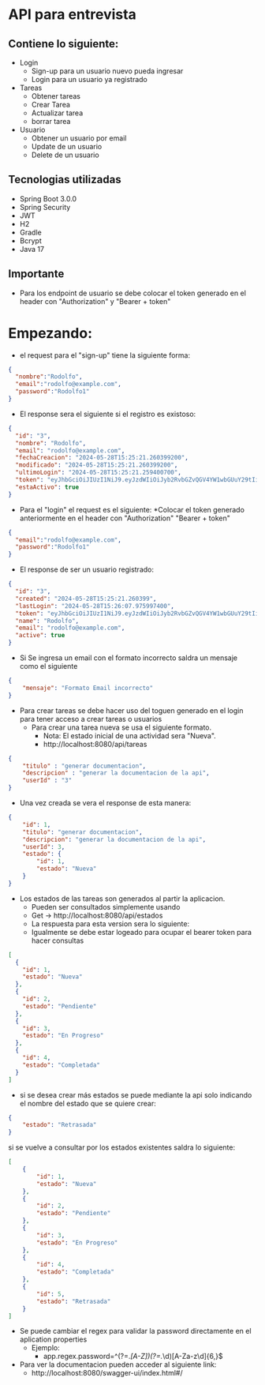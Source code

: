 # API para entrevista

## Contiene lo siguiente:
  * Login
    * Sign-up para un usuario nuevo pueda ingresar
    * Login para un usuario ya registrado
  * Tareas
    * Obtener tareas
    * Crear Tarea
    * Actualizar tarea
    * borrar tarea
  * Usuario
    * Obtener un usuario por email
    * Update de un usuario
    * Delete de un usuario

## Tecnologias utilizadas
* Spring Boot 3.0.0
* Spring Security
* JWT
* H2
* Gradle
* Bcrypt
* Java 17

## Importante
* Para los endpoint de usuario se debe colocar el token generado en el header con "Authorization" y "Bearer + token"

# Empezando:
* el request para el "sign-up" tiene la siguiente forma:
```json
{
  "nombre":"Rodolfo",
  "email":"rodolfo@example.com",
  "password":"Rodolfo1"
}
```
* El response sera el siguiente si el registro es existoso:
```json
{
  "id": "3",
  "nombre": "Rodolfo",
  "email": "rodolfo@example.com",
  "fechaCreacion": "2024-05-28T15:25:21.260399200",
  "modificado": "2024-05-28T15:25:21.260399200",
  "ultimoLogin": "2024-05-28T15:25:21.259400700",
  "token": "eyJhbGciOiJIUzI1NiJ9.eyJzdWIiOiJyb2RvbGZvQGV4YW1wbGUuY29tIiwiaWF0IjoxNzE2OTI0MzIxLCJleHAiOjE3MTY5MjQ2MjF9.GbXLJJ33pc_36kqQ9ntXY-XO5RdeHJ1MOAxtp6eaS9w",
  "estaActivo": true
}
```
* Para el "login" el request es el siguiente:
  *Colocar el token generado anteriormente en el header con "Authorization" "Bearer + token" 
```json
{
  "email":"rodolfo@example.com",
  "password":"Rodolfo1"
}

```
* El response de ser un usuario registrado:
```json
{
  "id": "3",
  "created": "2024-05-28T15:25:21.260399",
  "lastLogin": "2024-05-28T15:26:07.975997400",
  "token": "eyJhbGciOiJIUzI1NiJ9.eyJzdWIiOiJyb2RvbGZvQGV4YW1wbGUuY29tIiwiaWF0IjoxNzE2OTI0MzY3LCJleHAiOjE3MTY5MjQ2Njd9.2Rk10IUXEZg1NZDdMAmYi9Db0Mo7pKYCllJIMXrsIGo",
  "name": "Rodolfo",
  "email": "rodolfo@example.com",
  "active": true
}
```
* Si Se ingresa un email con el formato incorrecto saldra un mensaje como el siguiente

```json
{
    "mensaje": "Formato Email incorrecto"
}
```
* Para crear tareas se debe hacer uso del toguen generado en el login para tener acceso a crear tareas o usuarios
  * Para crear una tarea nueva se usa el siguiente formato.
    * Nota: El estado inicial de una actividad sera "Nueva".
    * http://localhost:8080/api/tareas
```json
{
    "titulo" : "generar documentacion",
    "descripcion" : "generar la documentacion de la api",
    "userId" : "3"
}
```
* Una vez creada se vera el response de esta manera:

```json
{
    "id": 1,
    "titulo": "generar documentacion",
    "descripcion": "generar la documentacion de la api",
    "userId": 3,
    "estado": {
        "id": 1,
        "estado": "Nueva"
    }
}
```
* Los estados de las tareas son generados al partir la aplicacion.
  * Pueden ser consultados simplemente usando
  * Get -> http://localhost:8080/api/estados
  * La respuesta para esta version sera lo siguiente:
  * Igualmente se debe estar logeado para ocupar el bearer token para hacer consultas
````json
[
  {
    "id": 1,
    "estado": "Nueva"
  },
  {
    "id": 2,
    "estado": "Pendiente"
  },
  {
    "id": 3,
    "estado": "En Progreso"
  },
  {
    "id": 4,
    "estado": "Completada"
  }
]
````

* si se desea crear más estados se puede mediante la api solo indicando el nombre del estado que se quiere crear:

````json
{
    "estado": "Retrasada"
}
````
si se vuelve a consultar por los estados existentes saldra lo siguiente:

````json
[
    {
        "id": 1,
        "estado": "Nueva"
    },
    {
        "id": 2,
        "estado": "Pendiente"
    },
    {
        "id": 3,
        "estado": "En Progreso"
    },
    {
        "id": 4,
        "estado": "Completada"
    },
    {
        "id": 5,
        "estado": "Retrasada"
    }
]
````

* Se puede cambiar el regex para validar la password directamente en el aplication properties
  * Ejemplo:
    * app.regex.password=^(?=.*[A-Z])(?=.*\\d)[A-Za-z\\d]{6,}$
* Para ver la documentacion pueden acceder al siguiente link:
    * http://localhost:8080/swagger-ui/index.html#/
